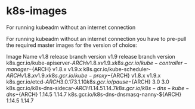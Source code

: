 # k8s-images
For running kubeadm without an internet connection

For running kubeadm without an internet connection you have to pre-pull the required master images for the version of choice:

Image Name	v1.8 release branch version	v1.9 release branch version
k8s.gcr.io/kube-apiserver-${ARCH}	v1.8.x	v1.9.x
k8s.gcr.io/kube-controller-manager-${ARCH}	v1.8.x	v1.9.x
k8s.gcr.io/kube-scheduler-${ARCH}	v1.8.x	v1.9.x
k8s.gcr.io/kube-proxy-${ARCH}	v1.8.x	v1.9.x
k8s.gcr.io/etcd-${ARCH}	3.0.17	3.1.10
k8s.gcr.io/pause-${ARCH}	3.0	3.0
k8s.gcr.io/k8s-dns-sidecar-${ARCH}	1.14.5	1.14.7
k8s.gcr.io/k8s-dns-kube-dns-${ARCH}	1.14.5	1.14.7
k8s.gcr.io/k8s-dns-dnsmasq-nanny-${ARCH}	1.14.5	1.14.7
